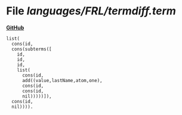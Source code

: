 # File _languages/FRL/termdiff.term_
**[GitHub](https://github.com/softlang/yas/blob/master/languages/FRL/termdiff.term)**
```
list(
  cons(id,
  cons(subterms([
    id,
    id,
    id,
    list(
      cons(id,
      add((value,lastName,atom,one),
      cons(id,
      cons(id,
      nil)))))]),
  cons(id,
  nil)))).
```
